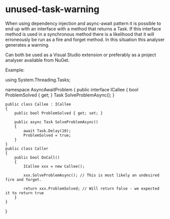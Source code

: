 # unused-task-warning
When using dependency injection and async-await pattern it is possible to end up with an interface with a method that returns a Task. If this interface method is used in a synchronous method there is a likelihood that it will erroneously be run as a fire and forget method. In this situation this analyser generates a warning.

Can both be used as a Visual Studio extension or preferably as a project analyser available from NuGet.

Example:

using System.Threading.Tasks;

namespace AsyncAwaitProblem
{
	public interface ICallee
	{
		bool ProblemSolved { get; }
		Task SolveProblemAsync();
	}

	public class Callee : ICallee
	{
		public bool ProblemSolved { get; set; }

		public async Task SolveProblemAsync()
		{
			await Task.Delay(10);
			ProblemSolved = true;
		}
	}
	public class Caller
	{
		public bool DoCall()
		{
			ICallee xxx = new Callee();

			xxx.SolveProblemAsync(); // This is most likely an undesired fire and forget.

			return xxx.ProblemSolved; // Will return false - we expected it to return true
		}
	}
}
